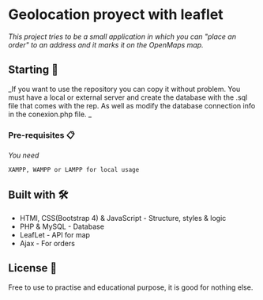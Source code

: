 # Geolocation proyect with leaflet

_This project tries to be a small application in which you can "place an order" to an address and it marks it on the OpenMaps map._

## Starting 🚀

_If you want to use the repository you can copy it without problem. You must have a local or external server and create the database with the .sql file that comes with the rep. As well as modify the database connection info in the conexion.php file. _

### Pre-requisites 📋

_You need_

```
XAMPP, WAMPP or LAMPP for local usage
```


## Built with 🛠️

* HTMl, CSS(Bootstrap 4) & JavaScript - Structure, styles & logic
* PHP & MySQL - Database
* LeafLet - API for map
* Ajax - For orders

## License 📄

Free to use to practise and educational purpose, it is good for nothing else.
